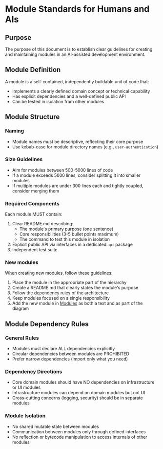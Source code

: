 # Module Standards for Humans and AIs

## Purpose
The purpose of this document is to establish clear guidelines for creating and maintaining modules in an AI-assisted development environment.

## Module Definition
A module is a self-contained, independently buildable unit of code that:
- Implements a clearly defined domain concept or technical capability
- Has explicit dependencies and a well-defined public API
- Can be tested in isolation from other modules

## Module Structure

### Naming
- Module names must be descriptive, reflecting their core purpose
- Use kebab-case for module directory names (e.g., `user-authentication`)

### Size Guidelines
- Aim for modules between 500-5000 lines of code
- If a module exceeds 5000 lines, consider splitting it into smaller modules
- If multiple modules are under 300 lines each and tightly coupled, consider merging them

### Required Components
Each module MUST contain:
1. Clear README.md describing:
   - The module's primary purpose (one sentence)
   - Core responsibilities (3-5 bullet points maximum)
   - The command to test this module in isolation
2. Explicit public API via interfaces in a dedicated `api` package
3. Independent test suite

### New modules
When creating new modules, follow these guidelines:

1. Place the module in the appropriate part of the hierarchy
2. Create a README.md that clearly states the module's purpose
3. Follow the dependency rules of the architecture
4. Keep modules focused on a single responsibility
5. Add the new module in [Modules](../modules.md) as both a text and as part of the diagram



## Module Dependency Rules

### General Rules
- Modules must declare ALL dependencies explicitly
- Circular dependencies between modules are PROHIBITED
- Prefer narrow dependencies (import only what you need)

### Dependency Directions
- Core domain modules should have NO dependencies on infrastructure or UI modules
- Infrastructure modules can depend on domain modules but not UI
- Cross-cutting concerns (logging, security) should be in separate modules


### Module Isolation
- No shared mutable state between modules
- Communication between modules only through defined interfaces
- No reflection or bytecode manipulation to access internals of other modules

